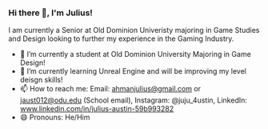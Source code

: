 ### Hi there 👋, I'm Julius!
I am currently a Senior at Old Dominion Univeristy majoring in Game Studies and Design looking to further my experience in the Gaming Industry. 



- 🔭 I’m currently a student at Old Dominion University Majoring in Game Design!
- 🌱 I’m currently learning Unreal Engine and will be improving my level deisgn skills!
- 📫 How to reach me: Email: ahmanjulius@gmail.com or jaust012@odu.edu (School email), Instagram: @juju_4ustin, LinkedIn: www.linkedin.com/in/julius-austin-59b993282
- 😄 Pronouns: He/Him


